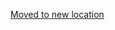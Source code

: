 [Moved to new location](https://github.com/DataTalksClub/machine-learning-zoomcamp/blob/master/projects/README.md)